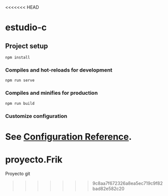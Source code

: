 <<<<<<< HEAD
# estudio-c

## Project setup
```
npm install
```

### Compiles and hot-reloads for development
```
npm run serve
```

### Compiles and minifies for production
```
npm run build
```

### Customize configuration
See [Configuration Reference](https://cli.vuejs.org/config/).
=======
# proyecto.Frik
Proyecto git
>>>>>>> 9c8aa7f672326a8ea5ec719c9f82bad82e582c20

